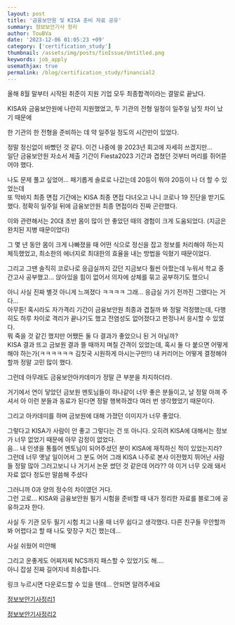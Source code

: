 ```yaml
---
layout: post
title: '금융보안원 및 KISA 준비 자료 공유'
summary: 정보보안기사 정리
author: TouBVa
date: '2023-12-06 01:05:23 +09'
category: ['certification_study']
thumbnail: /assets/img/posts/finIssue/Untitled.png
keywords: job_apply
usemathjax: true
permalink: /blog/certification_study/financial2
---
```


올해 8월 말부터 시작된 취준이 지원 기업 모두 최종합격이라는 결말로 끝났다.

KISA와 금융보안원에 나란히 지원했었고, 두 기관의 전형 일정이 일주일 남짓 차이 났기 때문에

한 기관의 한 전형을 준비하는 데 약 일주일 정도의 시간만이 있었다.

정말 정신없이 바빴던 것 같다. 이건 나중에 쓸 2023년 회고에 자세히 쓰겠지만...
<br>
일단 금융보안원 자소서 제출 기간이 Fiesta2023 기간과 겹쳤던 것부터 머리를 쥐어뜯어야 했다.

나도 문제 풀고 싶었어... 패기롭게 솔로로 나갔는데 20등이 뭐야 20등이 나 더 할 수 있었는데
<br>
또 막바지 최종 면접 기간에는 KISA 최종 면접 다녀오고 나니 코로나 19 진단을 받기도 했다. 정확히 일주일 뒤에 금융보안원 최종 면접이라 진짜 곤란했다.

이와 관련해서는 20대 초반 몸이 많이 안 좋았던 때의 경험이 크게 도움되었다. (지금은 완치된 지병 때문이었다)

그 몇 년 동안 몸이 크게 나빠졌을 때 어떤 식으로 정신을 잡고 정보를 처리해야 하는지 체득했었고, 최소한의 에너지로 최대한의 효율을 내는 방법을 익혔기 때문이었다.

그리고 그땐 솔직히 코로나로 응급실까지 갔던 지금보다 훨씬 아팠는데 누워서 학교 중간고사 공부했고... 앉아있을 힘이 없어서 의자에 상체를 묶고 공부하기도 했으니

아니 사실 진짜 별것 아니게 느껴졌다 ㅋㅋㅋㅋ 그래... 응급실 가기 전까진 그랬다는 거다...
<br>
아무튼! 혹시라도 자가격리 기간이 금융보안원 최종과 겹칠까 봐 정말 걱정했는데, 다행히도 하루 차이로 격리가 끝나기도 했고 전염성도 없어졌다고 판정나서 응시할 수 있었다.
<br>
뭐 죽을 것 같긴 했지만 어쨌든 둘 다 결과가 좋았으니 된 거 아닐까?
<br>
KISA 결과 뜨고 금보원 결과 뜰 때까지 며칠 간격이 있었는데, 혹시 둘 다 붙으면 어떻게 해야 하는가(ㅋㅋㅋㅋㅋㅋ 김칫국 시원하게 마시는구만!!) 내 커리어는 어떻게 결정해야 할까 정말 고민 많이 했다.

그런데 아무래도 금융보안아카데미가 정말 큰 부분을 차지하더라.

거기에서 연이 닿았던 금보원 멘토님들이 하나같이 너무 좋은 분들이고, 날 정말 아껴 주셔서 아 이런 분들과 동료가 된다면 정말 행복하겠다 여러 번 생각했었기 때문이다.

그리고 아카데미를 하며 금보원에 대해 가졌던 이미지가 너무 좋았다.

그렇다고 KISA가 사람이 안 좋고 그렇다는 건 또 아니다. 오히려 KISA에 대해서는 정보가 너무 없었기 때문에 아무 감정이 없었다.
<br>
음... 내 인생을 통틀어 멘토님이 되어주셨던 분이 KISA에 재직하신 적이 있었는지라? 그런데 너무 옛날 일이어서 그 분도 어어 그래 KISA 나주로 본사 이전했지 뛰어난 사람들 정말 많아 그러고보니 나 거기서 논문 썼던 것 같은데 어라?? 야 이거 너무 오래 돼서 자료 없다 정도만 말씀해 주셨다

그러니까 0과 양의 정수의 차이였던 거다.
<br>
그런 고로... KISA와 금융보안원 필기 시험을 준비할 때 내가 정리한 자료를 블로그에 공유하고자 한다. 

사실 두 기관 모두 필기 시험 치고 나올 때 너무 쉽다고 생각했다. 다른 친구들 무안할까 봐 어렵다고 할 때 나도 맞장구 치긴 했는데...

사실 쉬웠어 미안해

그리고 운좋게도 어찌저찌 NCS까지 패스할 수 있었기도 해....
<br>
아니 잡설 진짜 길어지네 죄송합니다.

링크 누르시면 다운로드할 수 있을 텐데... 안되면 알려주세요
<br>
  
[정보보안기사정리1](/assets/img/posts/jobapply/정보보안기사1.pdf)
  
[정보보안기사정리2](/assets/img/posts/jobapply/정보보안기사2.pdf)
